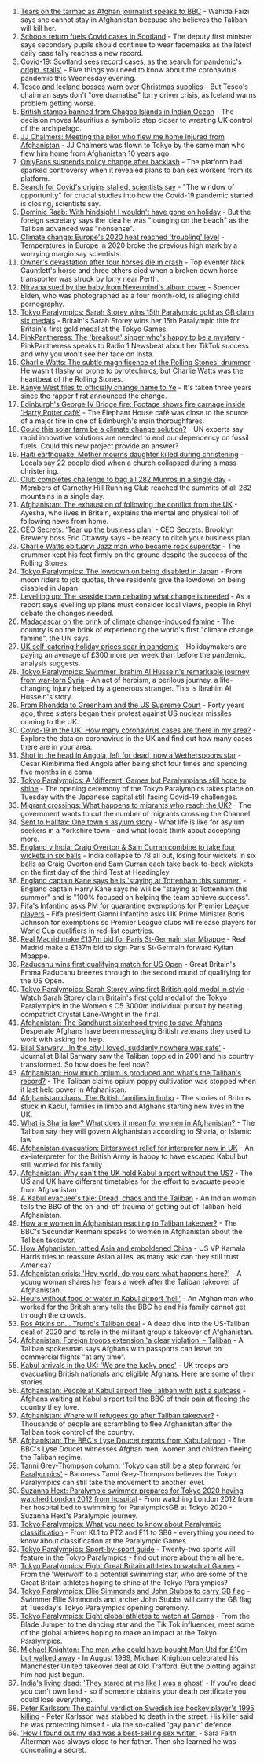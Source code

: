1. [Tears on the tarmac as Afghan journalist speaks to BBC](https://www.bbc.co.uk/news/world-asia-58328511?at_medium=RSS&at_campaign=KARANGA) - Wahida Faizi says she cannot stay in Afghanistan because she believes the Taliban will kill her.
2. [Schools return fuels Covid cases in Scotland](https://www.bbc.co.uk/news/uk-scotland-scotland-politics-58328945?at_medium=RSS&at_campaign=KARANGA) - The deputy first minister says secondary pupils should continue to wear facemasks as the latest daily case tally reaches a new record.
3. [Covid-19: Scotland sees record cases, as the search for pandemic's origin 'stalls'](https://www.bbc.co.uk/news/uk-58333935?at_medium=RSS&at_campaign=KARANGA) - Five things you need to know about the coronavirus pandemic this Wednesday evening.
4. [Tesco and Iceland bosses warn over Christmas supplies](https://www.bbc.co.uk/news/business-58329439?at_medium=RSS&at_campaign=KARANGA) - But Tesco's chairman says don't "overdramatise" lorry driver crisis, as Iceland warns problem getting worse.
5. [British stamps banned from Chagos Islands in Indian Ocean](https://www.bbc.co.uk/news/world-africa-58321580?at_medium=RSS&at_campaign=KARANGA) - The decision moves Mauritius a symbolic step closer to wresting UK control of the archipelago.
6. [JJ Chalmers: Meeting the pilot who flew me home injured from Afghanistan](https://www.bbc.co.uk/news/disability-58329277?at_medium=RSS&at_campaign=KARANGA) - JJ Chalmers was flown to Tokyo by the same man who flew him home from Afghanistan 10 years ago.
7. [OnlyFans suspends policy change after backlash](https://www.bbc.co.uk/news/technology-58331722?at_medium=RSS&at_campaign=KARANGA) - The platform had sparked controversy when it revealed plans to ban sex workers from its platform.
8. [Search for Covid's origins stalled, scientists say](https://www.bbc.co.uk/news/science-environment-58331657?at_medium=RSS&at_campaign=KARANGA) - "The window of opportunity" for crucial studies into how the Covid-19 pandemic started is closing, scientists say.
9. [Dominic Raab: With hindsight I wouldn't have gone on holiday](https://www.bbc.co.uk/news/uk-58327088?at_medium=RSS&at_campaign=KARANGA) - But the foreign secretary says the idea he was "lounging on the beach" as the Taliban advanced was "nonsense".
10. [Climate change: Europe's 2020 heat reached 'troubling' level](https://www.bbc.co.uk/news/science-environment-58333124?at_medium=RSS&at_campaign=KARANGA) - Temperatures in Europe in 2020 broke the previous high mark by a worrying margin say scientists.
11. [Owner's devastation after four horses die in crash](https://www.bbc.co.uk/news/uk-scotland-58309717?at_medium=RSS&at_campaign=KARANGA) - Top eventer Nick Gauntlett's horse and three others died when a broken down horse transporter was struck by lorry near Perth.
12. [Nirvana sued by the baby from Nevermind's album cover](https://www.bbc.co.uk/news/entertainment-arts-58327844?at_medium=RSS&at_campaign=KARANGA) - Spencer Elden, who was photographed as a four month-old, is alleging child pornography.
13. [Tokyo Paralympics: Sarah Storey wins 15th Paralympic gold as GB claim six medals](https://www.bbc.co.uk/sport/disability-sport/58326267?at_medium=RSS&at_campaign=KARANGA) - Britain's Sarah Storey wins her 15th Paralympic title for Britain's first gold medal at the Tokyo Games.
14. [PinkPantheress: The 'breakout' singer who's happy to be a mystery](https://www.bbc.co.uk/news/newsbeat-58319555?at_medium=RSS&at_campaign=KARANGA) - PinkPantheress speaks to Radio 1 Newsbeat about her TikTok success and why you won't see her face on Insta.
15. [Charlie Watts: The subtle magnificence of the Rolling Stones' drummer](https://www.bbc.co.uk/news/entertainment-arts-58323536?at_medium=RSS&at_campaign=KARANGA) - He wasn't flashy or prone to pyrotechnics, but Charlie Watts was the heartbeat of the Rolling Stones.
16. [Kanye West files to officially change name to Ye](https://www.bbc.co.uk/news/entertainment-arts-58328895?at_medium=RSS&at_campaign=KARANGA) - It's taken three years since the rapper first announced the change.
17. [Edinburgh's George IV Bridge fire: Footage shows fire carnage inside 'Harry Potter café'](https://www.bbc.co.uk/news/uk-scotland-edinburgh-east-fife-58331818?at_medium=RSS&at_campaign=KARANGA) - The Elephant House café was close to the source of a major fire in one of Edinburgh's main thoroughfares.
18. [Could this solar farm be a climate change solution?](https://www.bbc.co.uk/news/world-europe-58320618?at_medium=RSS&at_campaign=KARANGA) - UN experts say rapid innovative solutions are needed to end our dependency on fossil fuels. Could this new project provide an answer?
19. [Haiti earthquake: Mother mourns daughter killed during christening](https://www.bbc.co.uk/news/world-us-canada-58320708?at_medium=RSS&at_campaign=KARANGA) - Locals say 22 people died when a church collapsed during a mass christening.
20. [Club completes challenge to bag all 282 Munros in a single day](https://www.bbc.co.uk/news/uk-scotland-edinburgh-east-fife-58305778?at_medium=RSS&at_campaign=KARANGA) - Members of Carnethy Hill Running Club reached the summits of all 282 mountains in a single day.
21. [Afghanistan: The exhaustion of following the conflict from the UK](https://www.bbc.co.uk/news/newsbeat-58321129?at_medium=RSS&at_campaign=KARANGA) - Ayesha, who lives in Britain, explains the mental and physical toll of following news from home.
22. [CEO Secrets: 'Tear up the business plan'](https://www.bbc.co.uk/news/business-58316843?at_medium=RSS&at_campaign=KARANGA) - CEO Secrets: Brooklyn Brewery boss Eric Ottaway says - be ready to ditch your business plan.
23. [Charlie Watts obituary: Jazz man who became rock superstar](https://www.bbc.co.uk/news/entertainment-arts-22200496?at_medium=RSS&at_campaign=KARANGA) - The drummer kept his feet firmly on the ground despite the success of the Rolling Stones.
24. [Tokyo Paralympics: The lowdown on being disabled in Japan](https://www.bbc.co.uk/news/disability-58256722?at_medium=RSS&at_campaign=KARANGA) - From moon riders to job quotas, three residents give the lowdown on being disabled in Japan.
25. [Levelling up: The seaside town debating what change is needed](https://www.bbc.co.uk/news/uk-58248594?at_medium=RSS&at_campaign=KARANGA) - As a report says levelling up plans must consider local views, people in Rhyl debate the changes needed.
26. [Madagascar on the brink of climate change-induced famine](https://www.bbc.co.uk/news/world-africa-58303792?at_medium=RSS&at_campaign=KARANGA) - The country is on the brink of experiencing the world's first "climate change famine", the UN says.
27. [UK self-catering holiday prices soar in pandemic](https://www.bbc.co.uk/news/business-58320668?at_medium=RSS&at_campaign=KARANGA) - Holidaymakers are paying an average of £300 more per week than before the pandemic, analysis suggests.
28. [Tokyo Paralympics: Swimmer Ibrahim Al Hussein's remarkable journey from war-torn Syria](https://www.bbc.co.uk/sport/disability-sport/58233760?at_medium=RSS&at_campaign=KARANGA) - An act of heroism, a perilous journey, a life-changing injury helped by a generous stranger. This is Ibrahim Al Hussein's story.
29. [From Rhondda to Greenham and the US Supreme Court](https://www.bbc.co.uk/news/uk-wales-58318646?at_medium=RSS&at_campaign=KARANGA) - Forty years ago, three sisters began their protest against US nuclear missiles coming to the UK.
30. [Covid-19 in the UK: How many coronavirus cases are there in my area?](https://www.bbc.co.uk/news/uk-51768274?at_medium=RSS&at_campaign=KARANGA) - Explore the data on coronavirus in the UK and find out how many cases there are in your area.
31. [Shot in the head in Angola, left for dead, now a Wetherspoons star](https://www.bbc.co.uk/news/uk-58266180?at_medium=RSS&at_campaign=KARANGA) - Cesar Kimbirima fled Angola after being shot four times and spending five months in a coma.
32. [Tokyo Paralympics: A 'different' Games but Paralympians still hope to shine](https://www.bbc.co.uk/sport/disability-sport/58306545?at_medium=RSS&at_campaign=KARANGA) - The opening ceremony of the Tokyo Paralympics takes place on Tuesday with the Japanese capital still facing Covid-19 challenges.
33. [Migrant crossings: What happens to migrants who reach the UK?](https://www.bbc.co.uk/news/explainers-53734793?at_medium=RSS&at_campaign=KARANGA) - The government wants to cut the number of migrants crossing the Channel.
34. [Sent to Halifax: One town's asylum story](https://www.bbc.co.uk/news/uk-politics-58270841?at_medium=RSS&at_campaign=KARANGA) - What life is like for asylum seekers in a Yorkshire town - and what locals think about accepting more.
35. [England v India: Craig Overton & Sam Curran combine to take four wickets in six balls](https://www.bbc.co.uk/sport/av/cricket/58333814?at_medium=RSS&at_campaign=KARANGA) - India collapse to 78 all out, losing four wickets in six balls as Craig Overton and Sam Curran each take back-to-back wickets on the first day of the third Test at Headingley.
36. [England captain Kane says he is 'staying at Tottenham this summer'](https://www.bbc.co.uk/sport/football/58331546?at_medium=RSS&at_campaign=KARANGA) - England captain Harry Kane says he will be "staying at Tottenham this summer" and is "100% focused on helping the team achieve success".
37. [Fifa's Infantino asks PM for quarantine exemptions for Premier League players](https://www.bbc.co.uk/sport/football/58333191?at_medium=RSS&at_campaign=KARANGA) - Fifa president Gianni Infantino asks UK Prime Minister Boris Johnson for exemptions so Premier League clubs will release players for World Cup qualifiers in red-list countries.
38. [Real Madrid make £137m bid for Paris St-Germain star Mbappe](https://www.bbc.co.uk/sport/football/58326817?at_medium=RSS&at_campaign=KARANGA) - Real Madrid make a £137m bid to sign Paris St-Germain forward Kylian Mbappe.
39. [Raducanu wins first qualifying match for US Open](https://www.bbc.co.uk/sport/tennis/58333970?at_medium=RSS&at_campaign=KARANGA) - Great Britain's Emma Raducanu breezes through to the second round of qualifying for the US Open.
40. [Tokyo Paralympics: Sarah Storey wins first British gold medal in style](https://www.bbc.co.uk/sport/av/disability-sport/58326983?at_medium=RSS&at_campaign=KARANGA) - Watch Sarah Storey claim Britain's first gold medal of the Tokyo Paralympics in the Women's C5 3000m individual pursuit by beating compatriot Crystal Lane-Wright in the final.
41. [Afghanistan: The Sandhurst sisterhood trying to save Afghans](https://www.bbc.co.uk/news/uk-58317798?at_medium=RSS&at_campaign=KARANGA) - Desperate Afghans have been messaging British veterans they used to work with asking for help.
42. [Bilal Sarwary: 'In the city I loved, suddenly nowhere was safe'](https://www.bbc.co.uk/news/world-south-asia-58071592?at_medium=RSS&at_campaign=KARANGA) - Journalist Bilal Sarwary saw the Taliban toppled in 2001 and his country transformed. So how does he feel now?
43. [Afghanistan: How much opium is produced and what's the Taliban's record?](https://www.bbc.co.uk/news/world-asia-58308494?at_medium=RSS&at_campaign=KARANGA) - The Taliban claims opium poppy cultivation was stopped when it last held power in Afghanistan.
44. [Afghanistan chaos: The British families in limbo](https://www.bbc.co.uk/news/uk-58327953?at_medium=RSS&at_campaign=KARANGA) - The stories of Britons stuck in Kabul, families in limbo and Afghans starting new lives in the UK.
45. [What is Sharia law? What does it mean for women in Afghanistan?](https://www.bbc.co.uk/news/world-27307249?at_medium=RSS&at_campaign=KARANGA) - The Taliban say they will govern Afghanistan according to Sharia, or Islamic law
46. [Afghanistan evacuation: Bittersweet relief for interpreter now in UK](https://www.bbc.co.uk/news/world-asia-58315406?at_medium=RSS&at_campaign=KARANGA) - An ex-interpreter for the British Army is happy to have escaped Kabul but still worried for his family.
47. [Afghanistan: Why can't the UK hold Kabul airport without the US?](https://www.bbc.co.uk/news/world-58305185?at_medium=RSS&at_campaign=KARANGA) - The US and UK have different timetables for the effort to evacuate people from Afghanistan
48. [A Kabul evacuee's tale: Dread, chaos and the Taliban](https://www.bbc.co.uk/news/world-asia-58318374?at_medium=RSS&at_campaign=KARANGA) - An Indian woman tells the BBC of the on-and-off trauma of getting out of Taliban-held Afghanistan.
49. [How are women in Afghanistan reacting to Taliban takeover?](https://www.bbc.co.uk/news/world-asia-58315828?at_medium=RSS&at_campaign=KARANGA) - The BBC's Secunder Kermani speaks to women in Afghanistan about the Taliban takeover.
50. [How Afghanistan rattled Asia and emboldened China](https://www.bbc.co.uk/news/world-asia-58312949?at_medium=RSS&at_campaign=KARANGA) - US VP Kamala Harris tries to reassure Asian allies, as many ask: can they still trust America?
51. [Afghanistan crisis: 'Hey world, do you care what happens here?'](https://www.bbc.co.uk/news/world-asia-58297623?at_medium=RSS&at_campaign=KARANGA) - A young woman shares her fears a week after the Taliban takeover of Afghanistan.
52. [Hours without food or water in Kabul airport 'hell'](https://www.bbc.co.uk/news/uk-58305040?at_medium=RSS&at_campaign=KARANGA) - An Afghan man who worked for the British army tells the BBC he and his family cannot get through the crowds.
53. [Ros Atkins on... Trump's Taliban deal](https://www.bbc.co.uk/news/world-58311135?at_medium=RSS&at_campaign=KARANGA) - A deep dive into the US-Taliban deal of 2020 and its role in the militant group's takeover of Afghanistan.
54. [Afghanistan: Foreign troops extension 'a clear violation' - Taliban](https://www.bbc.co.uk/news/world-asia-58307188?at_medium=RSS&at_campaign=KARANGA) - A Taliban spokesman says Afghans with passports can leave on commercial flights "at any time".
55. [Kabul arrivals in the UK: 'We are the lucky ones'](https://www.bbc.co.uk/news/uk-58305464?at_medium=RSS&at_campaign=KARANGA) - UK troops are evacuating British nationals and eligible Afghans. Here are some of their stories.
56. [Afghanistan: People at Kabul airport flee Taliban with just a suitcase](https://www.bbc.co.uk/news/world-asia-58300386?at_medium=RSS&at_campaign=KARANGA) - Afghans waiting at Kabul airport tell the BBC of their pain at fleeing the country they love.
57. [Afghanistan: Where will refugees go after Taliban takeover?](https://www.bbc.co.uk/news/world-asia-58283177?at_medium=RSS&at_campaign=KARANGA) - Thousands of people are scrambling to flee Afghanistan after the Taliban took control of the country.
58. [Afghanistan: The BBC's Lyse Doucet reports from Kabul airport](https://www.bbc.co.uk/news/world-asia-58300416?at_medium=RSS&at_campaign=KARANGA) - The BBC's Lyse Doucet witnesses Afghan men, women and children fleeing the Taliban regime.
59. [Tanni Grey-Thompson column: 'Tokyo can still be a step forward for Paralympics'](https://www.bbc.co.uk/sport/disability-sport/58266243?at_medium=RSS&at_campaign=KARANGA) - Baroness Tanni Grey-Thompson believes the Tokyo Paralympics can still take the movement to another level.
60. [Suzanna Hext: Paralympic swimmer prepares for Tokyo 2020 having watched London 2012 from hospital](https://www.bbc.co.uk/sport/disability-sport/58187268?at_medium=RSS&at_campaign=KARANGA) - From watching London 2012 from her hospital bed to swimming for ParalympicsGB at Tokyo 2020 - Suzanna Hext's Paralympic journey.
61. [Tokyo Paralympics: What you need to know about Paralympic classification](https://www.bbc.co.uk/sport/disability-sport/57396986?at_medium=RSS&at_campaign=KARANGA) - From KL1 to PT2 and F11 to SB6 - everything you need to know about classification at the Paralympic Games.
62. [Tokyo Paralympics: Sport-by-sport guide](https://www.bbc.co.uk/sport/disability-sport/58228171?at_medium=RSS&at_campaign=KARANGA) - Twenty-two sports will feature in the Tokyo Paralympics - find out more about them all here.
63. [Tokyo Paralympics: Eight Great Britain athletes to watch at Games](https://www.bbc.co.uk/sport/disability-sport/58126396?at_medium=RSS&at_campaign=KARANGA) - From the 'Weirwolf' to a potential swimming star, who are some of the Great Britain athletes hoping to shine at the Tokyo Paralympics?
64. [Tokyo Paralympics: Ellie Simmonds and John Stubbs to carry GB flag](https://www.bbc.co.uk/sport/disability-sport/58303759?at_medium=RSS&at_campaign=KARANGA) - Swimmer Ellie Simmonds and archer John Stubbs will carry the GB flag at Tuesday's Tokyo Paralympics opening ceremony.
65. [Tokyo Paralympics: Eight global athletes to watch at Games](https://www.bbc.co.uk/sport/disability-sport/58203418?at_medium=RSS&at_campaign=KARANGA) - From the Blade Jumper to the dancing star and the Tik Tok influencer, meet some of the global athletes hoping to make an impact at the Tokyo Paralympics.
66. [Michael Knighton: The man who could have bought Man Utd for £10m but walked away](https://www.bbc.co.uk/sport/football/58233755?at_medium=RSS&at_campaign=KARANGA) - In August 1989, Michael Knighton celebrated his Manchester United takeover deal at Old Trafford. But the plotting against him had just begun.
67. [India's living dead: 'They stared at me like I was a ghost'](https://www.bbc.co.uk/news/stories-58259497?at_medium=RSS&at_campaign=KARANGA) - If you're dead you can't own land - so if someone obtains your death certificate you could lose everything.
68. [Peter Karlsson: The painful verdict on Swedish ice hockey player's 1995 killing](https://www.bbc.co.uk/sport/ice-hockey/58101549?at_medium=RSS&at_campaign=KARANGA) - Peter Karlsson was stabbed to death in the street. His killer said he was protecting himself - via the so-called 'gay panic' defence.
69. ['How I found out my dad was a best-selling sex writer'](https://www.bbc.co.uk/news/stories-58171940?at_medium=RSS&at_campaign=KARANGA) - Sara Faith Alterman was always close to her father. Then she learned he was concealing a secret.
